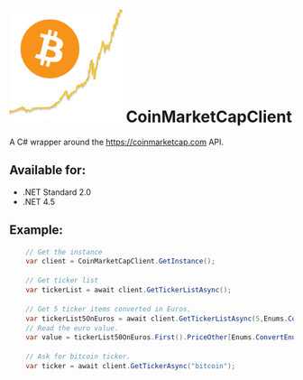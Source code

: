 # ![CoinMarketCapLogo](https://github.com/binamonk/CoinMarketCapClient/blob/master/CoinMarketCap.png?raw=true) CoinMarketCapClient
A C# wrapper around the https://coinmarketcap.com API.
## Available for:
- .NET Standard 2.0
- .NET 4.5

## Example:
```csharp
	// Get the instance
	var client = CoinMarketCapClient.GetInstance();
    
    // Get ticker list
	var tickerList = await client.GetTickerListAsync();
    
    // Get 5 ticker items converted in Euros.
    var tickerList5OnEuros = await client.GetTickerListAsync(5,Enums.ConvertEnum.EUR);
    // Read the euro value.
    var value = tickerList50OnEuros.First().PriceOther[Enums.ConvertEnum.EUR];
    
    // Ask for bitcoin ticker.
    var ticker = await client.GetTickerAsync("bitcoin");
```

